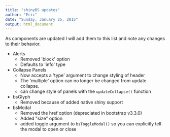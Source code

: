 ```yaml
---
title: "shinyBS updates"
author: "Eric"
date: "Sunday, January 25, 2015"
output: html_document
---
```


As components are updated I will add them to this list and note any changes to their behavior.

* Alerts
    + Removed 'block' option
    + Defaults to 'info' type
* Collapse Panels
    + Now accepts a 'type' argument to change styling of header
    + The 'multiple' option can no longer be changed from update collapse.
    + can change style of panels with the ```updateCollapse()``` function
* bsGlyph
    + Removed because of added native shiny support
* bsModal
    + Removed the href option (depreciated in bootstrap v3.3.0)
    + Added "size" option
    + added toggle argument to ```bsToggleModal()``` so you can explicitly tell the modal to open or close